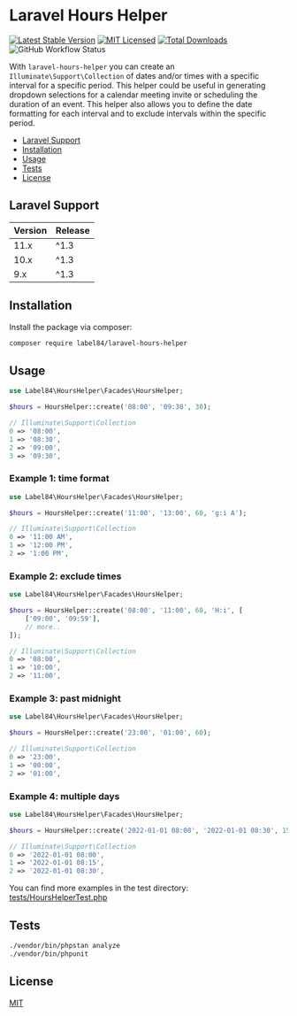 # Laravel Hours Helper

[![Latest Stable Version](https://poser.pugx.org/label84/laravel-hours-helper/v/stable?style=flat-square)](https://packagist.org/packages/label84/laravel-hours-helper)
[![MIT Licensed](https://img.shields.io/badge/license-MIT-brightgreen.svg?style=flat-square)](LICENSE)
[![Total Downloads](https://img.shields.io/packagist/dt/label84/laravel-hours-helper.svg?style=flat-square)](https://packagist.org/packages/label84/laravel-hours-helper)
![GitHub Workflow Status](https://img.shields.io/github/actions/workflow/status/label84/laravel-hours-helper/run-tests.yml?branch=master&style=flat-square)

With ``laravel-hours-helper`` you can create an ``Illuminate\Support\Collection`` of dates and/or times with a specific interval for a specific period. This helper could be useful in generating dropdown selections for a calendar meeting invite or scheduling the duration of an event. This helper also allows you to define the date formatting for each interval and to exclude intervals within the specific period.

- [Laravel Support](#laravel-support)
- [Installation](#installation)
- [Usage](#usage)
- [Tests](#tests)
- [License](#license)

## Laravel Support

| Version | Release |
|---------|---------|
| 11.x    | ^1.3    |
| 10.x    | ^1.3    |
| 9.x     | ^1.3    |

## Installation

Install the package via composer:

```sh
composer require label84/laravel-hours-helper
```

## Usage

```php
use Label84\HoursHelper\Facades\HoursHelper;

$hours = HoursHelper::create('08:00', '09:30', 30);

// Illuminate\Support\Collection
0 => '08:00',
1 => '08:30',
2 => '09:00',
3 => '09:30',
```

### Example 1: time format

```php
use Label84\HoursHelper\Facades\HoursHelper;

$hours = HoursHelper::create('11:00', '13:00', 60, 'g:i A');

// Illuminate\Support\Collection
0 => '11:00 AM',
1 => '12:00 PM',
2 => '1:00 PM',
```

### Example 2: exclude times

```php
use Label84\HoursHelper\Facades\HoursHelper;

$hours = HoursHelper::create('08:00', '11:00', 60, 'H:i', [
    ['09:00', '09:59'],
    // more..
]);

// Illuminate\Support\Collection
0 => '08:00',
1 => '10:00',
2 => '11:00',
```

### Example 3: past midnight

```php
use Label84\HoursHelper\Facades\HoursHelper;

$hours = HoursHelper::create('23:00', '01:00', 60);

// Illuminate\Support\Collection
0 => '23:00',
1 => '00:00',
2 => '01:00',
```

### Example 4: multiple days

```php
use Label84\HoursHelper\Facades\HoursHelper;

$hours = HoursHelper::create('2022-01-01 08:00', '2022-01-01 08:30', 15, 'Y-m-d H:i');

// Illuminate\Support\Collection
0 => '2022-01-01 08:00',
1 => '2022-01-01 08:15',
2 => '2022-01-01 08:30',
```

You can find more examples in the test directory: [tests/HoursHelperTest.php](tests/HoursHelperTest.php)

## Tests

```sh
./vendor/bin/phpstan analyze
./vendor/bin/phpunit
```

## License

[MIT](https://opensource.org/licenses/MIT)
